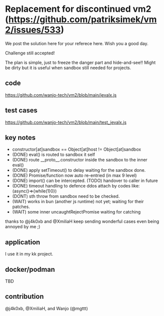 # Replacement for discontinued vm2 (https://github.com/patriksimek/vm2/issues/533)

We post the solution here for your referece here.  Wish you a good day. 

Challenge still accepted!

The plan is simple, just to freeze the danger part and hide-and-see!!  Might be dirty but it is useful when sandbox still needed for projects.

## code

https://github.com/wanjo-tech/vm2/blob/main/jevalx.js

## test cases

https://github.com/wanjo-tech/vm2/blob/main/test_jevalx.js

## key notes
* constructor[at]sandbox == Object[at]host != Object[at]sandbox
* (DONE) eval() is routed to sandbox it self
* (DONE) route \_\_proto\_\_.constructor inside the sandbox to the inner eval()
* (DONE) apply setTimeout() to delay waiting for the sandbox done.
* (DONE) Promise/function now auto re-entried (in max 9 level)
* (DONE) import() can be intercepted. (TODO) handover to caller in future
* (DONE) timeout handling to defence ddos attach by codes like: (async()=>{while(1)0})
* (DONT) sth throw from sandbox need to be checked.
* (WAIT) works in bun (another js runtime) not yet; waiting for their patches.
* (WAIT) some inner uncaughtRejectPromise waiting for catching

thanks to @j4k0xb and @XmiliaH keep sending wonderful cases even being annoyed by me ;)

## application

I use it in my kk project.

## docker/podman

TBD

## contribution

@j4k0xb, @XmiliaH, and Wanjo (@mgttt)
